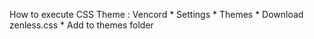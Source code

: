 How to execute
CSS Theme : Vencord * Settings * Themes * Download zenless.css * Add to themes folder
